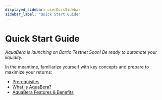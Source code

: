 ```yaml
---
displayed_sidebar: userDocsSidebar
sidebar_label: "Quick Start Guide"
---
```


# Quick Start Guide

_AquaBera is launching on Bartio Testnet Soon! Be ready to automate your liquidity._

In the meantime, familiarize yourself with key concepts and prepare to maximize your returns:

- [Prerequisites](./prerequisites)
- [What is AquaBera?](./what-is-aquabera)
- [AquaBera Features & Benefits](./features-benefits)
